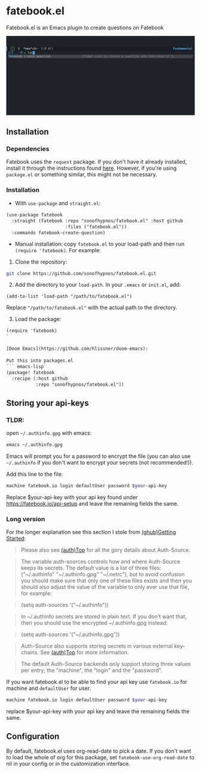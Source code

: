 # fatebook.el

Fatebook.el is an Emacs plugin to create questions on Fatebook

![](assets/demo.gif)

## Installation 
### Dependencies

Fatebook uses the `request` package. If you don't have it already installed, install it through the instructions found [here](https://github.com/tkf/emacs-request). However, if you're using `package.el` or something similar, this might not be necessary.

### Installation

- With `use-package` and `straight.el`:
``` emacs-lisp
(use-package fatebook
  :straight (fatebook :repo "sonofhypnos/fatebook.el" :host github
                      :files ("fatebook.el"))
  :commands fatebook-create-question)
```

- Manual installation: copy `fatebook.el` to your load-path and then run `(require 'fatebook)`. For example:

1. Clone the repository:

```bash
git clone https://github.com/sonofhypnos/fatebook.el.git
```

2. Add the directory to your `load-path`. In your `.emacs` or `init.el`, add:

```elisp
(add-to-list 'load-path "/path/to/fatebook.el")
```

Replace `"/path/to/fatebook.el"` with the actual path to the directory.

3. Load the package:

```elisp
(require 'fatebook)
`

[Doom Emacs](https://github.com/hlissner/doom-emacs):

Put this into packages.el
``` emacs-lisp
(package! fatebook
  :recipe (:host github
           :repo "sonofhypnos/fatebook.el"))
```

## Storing your api-keys


### TLDR: 
open `~/.authinfo.gpg` with emacs:

``` sh
emacs ~/.authinfo.gpg
```

Emacs will prompt you for a password to encrypt the file (you can also use `~/.authinfo` if you don't want to encrypt your secrets (not recommended!)).

Add this line to the file:

``` sh
machine fatebook.io login defaultUser password $your-api-key
```

Replace $your-api-key with your api key found under https://fatebook.io/api-setup and leave the remaining fields the same.

### Long version


For the longer explanation see this section I stole from [(ghub)Getting Started](https://magit.vc/manual/ghub/Storing-a-Token.html):

> Please also see [(auth)Top](https://www.gnu.org/software/emacs/manual/html_node/auth/index.html#Top) for all the gory details about Auth-Source.

> The variable auth-sources controls how and where Auth-Source keeps its secrets. The default value is a list of three files: ("~/.authinfo" "~/.authinfo.gpg" "~/.netrc"), but to avoid confusion you should make sure that only one of these files exists and then you should also adjust the value of the variable to only ever use that file, for example:

> (setq auth-sources '("~/.authinfo"))

> In ~/.authinfo secrets are stored in plain text. If you don’t want that, then you should use the encrypted ~/.authinfo.gpg instead:

> (setq auth-sources '("~/.authinfo.gpg"))

> Auth-Source also supports storing secrets in various external key-chains. See [(auth)Top](https://www.gnu.org/software/emacs/manual/html_node/auth/index.html#Top) for more information. 

> The default Auth-Source backends only support storing three values per entry; the "machine", the "login" and the "password".

If you want fatebook.el to be able to find your api key use `fatebook.io` for machine and `defaultUser` for user.




``` sh
machine fatebook.io login defaultUser password $your-api-key
```

replace $your-api-key with your api key and leave the remaining fields the same.

## Configuration

By default, fatebook.el uses org-read-date to pick a date. If you don't want to load the whole of org for this package, set `fatebook-use-org-read-date` to nil in your config or in the customization interface.
